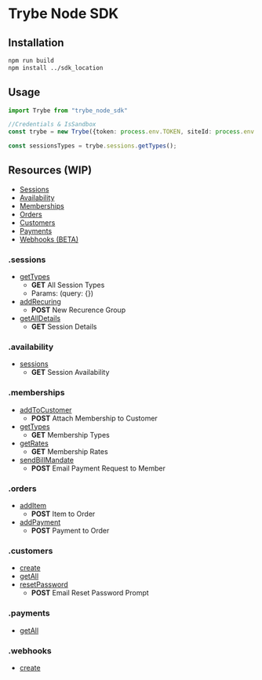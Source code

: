 # Trybe Node SDK

## Installation
```bash
npm run build
npm install ../sdk_location
```

## Usage

```typescript
import Trybe from "trybe_node_sdk"

//Credentials & IsSandbox
const trybe = new Trybe({token: process.env.TOKEN, siteId: process.env.SITE_ID}, false);

const sessionsTypes = trybe.sessions.getTypes();

```

## Resources (WIP)

- [Sessions](#sessions)
- [Availability](#availability)
- [Memberships](#memberships)
- [Orders](#orders)
- [Customers](#customers)
- [Payments](#payments)
- [Webhooks (BETA)](#webhooks)


### .sessions

- [getTypes](https://openapi.try.be/#operation/sessionTypeIndex)
  - **GET** All Session Types
  - Params: (query: {})
- [addRecuring](https://openapi.try.be/#operation/sessionRecurrenceGroupStore)
  - **POST** New Recurence Group
- [getAllDetails](https://openapi.try.be/#operation/sessionsIndex)
  - **GET** Session Details

### .availability

- [sessions](https://openapi.try.be/#operation/getSessionAvailability)
  - **GET** Session Availability

### .memberships

- [addToCustomer](https://openapi.try.be/#operation/createMembershipOrder)
  - **POST** Attach Membership to Customer
- [getTypes](https://openapi.try.be/#operation/listMembershipTypes)
  - **GET** Membership Types
- [getRates](https://openapi.try.be/#operation/listMembershipRates)
  - **GET** Membership Rates
- [sendBillMandate](https://openapi.try.be/#operation/requestMandate)
  - **POST** Email Payment Request to Member

### .orders
- [addItem](https://openapi.try.be/#operation/orderAddItem)
  - **POST** Item to Order
- [addPayment](https://openapi.try.be/#operation/orderPaymentStore)
  - **POST** Payment to Order

### .customers
- [create](https://openapi.try.be/#operation/createCustomer)
- [getAll](https://openapi.try.be/#operation/listCustomers)
- [resetPassword](https://openapi.try.be/#operation/resetCustomerPassword)
  - **POST** Email Reset Password Prompt

### .payments
- [getAll](https://openapi.try.be/#operation/listPaymentMethods)

### .webhooks
- [create](https://docs.try.be/endpoints/WebhookConfig#createWebhookConfig)
